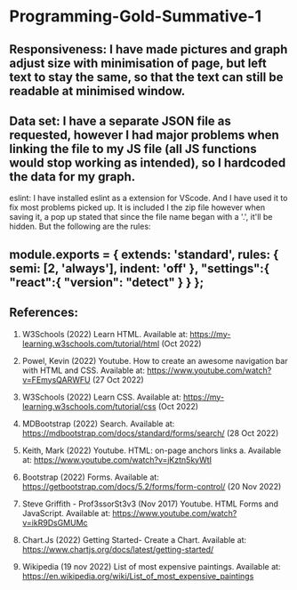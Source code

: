 # Programming-Gold-Summative-1
Responsiveness: I have made pictures and graph adjust size with minimisation of page, but left text to stay the same, so that the text can still be readable at minimised window.
--------------------------
Data set: I have a separate JSON file as requested, however I had major problems when linking the file to my JS file (all JS functions would stop working as intended), so I hardcoded the data for my graph.
--------------------------
eslint: I have installed eslint as a extension for VScode. And I have used it to fix most problems picked up. It is included I the zip file however when saving it, a pop up stated that since the file name began with a '.', it'll be hidden. But the following are the rules:

module.exports = {
    extends: 'standard',
    rules: {
        semi: [2, 'always'],
        indent: 'off'
    },
    "settings":{
        "react":{
            "version": "detect"
        }
    }
};
--------------------------

References:
----------------

1) W3Schools (2022) Learn HTML. Available at: https://my-learning.w3schools.com/tutorial/html (Oct 2022)

2)  Powel, Kevin (2022) Youtube. How to create an awesome navigation bar with HTML and CSS. Available at: https://www.youtube.com/watch?v=FEmysQARWFU
 (27 Oct 2022)

3) W3Schools (2022) Learn CSS. Available at: https://my-learning.w3schools.com/tutorial/css (Oct 2022)


4) MDBootstrap (2022) Search. Available at: https://mdbootstrap.com/docs/standard/forms/search/ (28 Oct 2022)

5) Keith, Mark (2022) Youtube. HTML: on-page anchors links a. Available at: https://www.youtube.com/watch?v=jKztn5kyWtI

6) Bootstrap (2022) Forms. Available at: https://getbootstrap.com/docs/5.2/forms/form-control/ (20 Nov 2022)

7) Steve Griffith - Prof3ssorSt3v3 (Nov 2017) Youtube. HTML Forms and JavaScript. Available at: https://www.youtube.com/watch?v=ikR9DsGMUMc

8) Chart.Js (2022) Getting Started- Create a Chart. Available at: https://www.chartjs.org/docs/latest/getting-started/

9) Wikipedia (19 nov 2022) List of most expensive paintings. Available at: https://en.wikipedia.org/wiki/List_of_most_expensive_paintings
